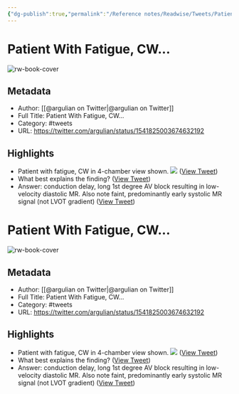```yaml
---
{"dg-publish":true,"permalink":"/Reference notes/Readwise/Tweets/Patient With Fatigue, CW.../"}
---
```


# Patient With Fatigue, CW...

![rw-book-cover](https://pbs.twimg.com/profile_images/1055249246105022464/a_EUtmz-.jpg)

## Metadata
- Author: [[@argulian on Twitter\|@argulian on Twitter]]
- Full Title: Patient With Fatigue, CW...
- Category: #tweets
- URL: https://twitter.com/argulian/status/1541825003674632192

## Highlights
- Patient with fatigue, CW in 4-chamber view shown. 
  ![](https://pbs.twimg.com/media/FWWpNZ4XoAA4W1u.jpg) ([View Tweet](https://twitter.com/argulian/status/1541825003674632192))
- What best explains the finding? ([View Tweet](https://twitter.com/argulian/status/1541825006237372420))
- Answer: conduction delay, long 1st degree AV block resulting in low-velocity diastolic MR. Also note faint, predominantly early systolic MR signal (not LVOT gradient) ([View Tweet](https://twitter.com/argulian/status/1542221182463787010))
# Patient With Fatigue, CW...

![rw-book-cover](https://pbs.twimg.com/profile_images/1055249246105022464/a_EUtmz-.jpg)

## Metadata
- Author: [[@argulian on Twitter\|@argulian on Twitter]]
- Full Title: Patient With Fatigue, CW...
- Category: #tweets
- URL: https://twitter.com/argulian/status/1541825003674632192

## Highlights
- Patient with fatigue, CW in 4-chamber view shown. 
  ![](https://pbs.twimg.com/media/FWWpNZ4XoAA4W1u.jpg) ([View Tweet](https://twitter.com/argulian/status/1541825003674632192))
- What best explains the finding? ([View Tweet](https://twitter.com/argulian/status/1541825006237372420))
- Answer: conduction delay, long 1st degree AV block resulting in low-velocity diastolic MR. Also note faint, predominantly early systolic MR signal (not LVOT gradient) ([View Tweet](https://twitter.com/argulian/status/1542221182463787010))
